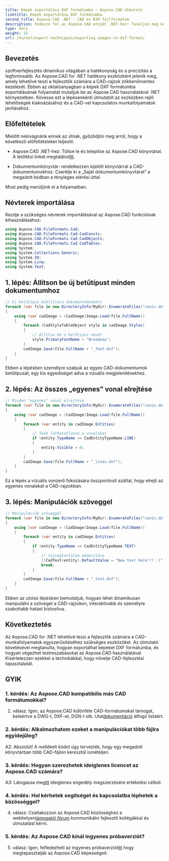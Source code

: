 ```yaml
---
title: Képek exportálása DXF formátumba – Aspose.CAD útmutató
linktitle: Képek exportálása DXF formátumba
second_title: Aspose.CAD .NET - CAD és BIM fájlformátum
description: Fedezze fel az Aspose.CAD erejét .NET-hez! Tanuljon meg könnyedén exportálni képeket DXF formátumba. Fokozza CAD-fejlesztését pontossággal és hatékonysággal.
type: docs
weight: 15
url: /hu/net/export-techniques/exporting-images-to-dxf-format/
---
```

## Bevezetés

szoftverfejlesztés dinamikus világában a hatékonyság és a precizitás a legfontosabb. Az Aspose.CAD for .NET hatékony eszközként jelenik meg, amely lehetővé teszi a fejlesztők számára a CAD-rajzok zökkenőmentes kezelését. Ebben az oktatóanyagban a képek DXF formátumba exportálásának folyamatát mutatjuk be az Aspose.CAD használatával .NET környezetben. Kövesse ezt a lépésenkénti útmutatót az eszközben rejlő lehetőségek kiaknázásához és a CAD-vel kapcsolatos munkafolyamatok javításához.

## Előfeltételek

Mielőtt nekivágnánk ennek az útnak, győződjön meg arról, hogy a következő előfeltételeket teljesíti:

-  Aspose.CAD .NET-hez: Töltse le és telepítse az Aspose.CAD könyvtárat. A letöltési linket megtalálod[itt](https://releases.aspose.com/cad/net/).

- Dokumentumkönyvtár: rendelkezzen kijelölt könyvtárral a CAD-dokumentumokhoz. Cserélje ki a „Saját dokumentumkönyvtárat” a megadott kódban a tényleges elérési úttal.

Most pedig merüljünk el a folyamatban.

## Névterek importálása

Kezdje a szükséges névterek importálásával az Aspose.CAD funkcióinak kihasználásához:

```csharp
using Aspose.CAD.FileFormats.Cad;
using Aspose.CAD.FileFormats.Cad.CadConsts;
using Aspose.CAD.FileFormats.Cad.CadObjects;
using Aspose.CAD.FileFormats.Cad.CadTables;
using System;
using System.Collections.Generic;
using System.IO;
using System.Linq;
using System.Text;
```

## 1. lépés: Állítson be új betűtípust minden dokumentumhoz

```csharp
// Új betűtípus beállítása dokumentumonként
foreach (var file in new DirectoryInfo(MyDir).EnumerateFiles("conic.dxf"))
{
    using (var cadImage = (CadImage)Image.Load(file.FullName))
    {
        foreach (CadStyleTableObject style in cadImage.Styles)
        {
            // Állítsa be a betűtípus nevét
            style.PrimaryFontName = "Broadway";
        }
        cadImage.Save(file.FullName + "_font.dxf");
    }
}
```

Ebben a lépésben személyre szabjuk az egyes CAD-dokumentumok betűtípusát, egy kis egyediséget adva a vizuális megjelenítésekhez.

## 2. lépés: Az összes „egyenes” vonal elrejtése

```csharp
// Minden "egyenes" vonal elrejtése
foreach (var file in new DirectoryInfo(MyDir).EnumerateFiles("conic.dxf"))
{
    using (var cadImage = (CadImage)Image.Load(file.FullName))
    {
        foreach (var entity in cadImage.Entities)
        {
            // Tedd láthatatlanná a vonalakat
            if (entity.TypeName == CadEntityTypeName.LINE)
            {
                entity.Visible = 0;
            }
        }
        cadImage.Save(file.FullName + "_lines.dxf");
    }
}
```

Ez a lépés a vizuális vonzerő fokozására összpontosít azáltal, hogy elrejti az egyenes vonalakat a CAD-rajzokban.

## 3. lépés: Manipulációk szöveggel

```csharp
// Manipulációk szöveggel
foreach (var file in new DirectoryInfo(MyDir).EnumerateFiles("conic.dxf"))
{
    using (var cadImage = (CadImage)Image.Load(file.FullName))
    {
        foreach (var entity in cadImage.Entities)
        {
            if (entity.TypeName == CadEntityTypeName.TEXT)
            {
                // Szövegtartalom módosítása
                ((CadText)entity).DefaultValue = "New text here!!! :)";
                break;
            }
        }
        cadImage.Save(file.FullName + "_text.dxf");
    }
}
```

Ebben az utolsó lépésben bemutatjuk, hogyan lehet dinamikusan manipulálni a szöveget a CAD-rajzokon, interaktívabb és személyre szabottabb hatást biztosítva.

## Következtetés

Az Aspose.CAD for .NET lehetővé teszi a fejlesztők számára a CAD-munkafolyamatok egyszerűsítéséhez szükséges eszközöket. Az útmutató követésével megtanulta, hogyan exportálhat képeket DXF formátumba, és hogyan végezhet testreszabásokat az Aspose.CAD használatával. Kísérletezzen ezekkel a technikákkal, hogy növelje CAD-fejlesztési tapasztalatát.

## GYIK

### 1. kérdés: Az Aspose.CAD kompatibilis más CAD formátumokkal?

 1. válasz: Igen, az Aspose.CAD különféle CAD-formátumokat támogat, beleértve a DWG-t, DXF-et, DGN-t stb. Utal[dokumentáció](https://reference.aspose.com/cad/net/) átfogó listáért.

### 2. kérdés: Alkalmazhatom ezeket a manipulációkat több fájlra egyidejűleg?

A2: Abszolút! A mellékelt kódot úgy tervezték, hogy egy megadott könyvtárban több CAD-fájlon keresztül ismételjen.

### 3. kérdés: Hogyan szerezhetek ideiglenes licencet az Aspose.CAD számára?

 A3: Látogassa meg[itt](https://purchase.aspose.com/temporary-license/) ideiglenes engedély megszerzésére értékelési célból.

### 4. kérdés: Hol kérhetek segítséget és kapcsolatba léphetek a közösséggel?

 4. válasz: Csatlakozzon az Aspose.CAD közösséghez a webhelyen[támogatói fórum](https://forum.aspose.com/c/cad/19) kommunikálni fejlesztő kollégákkal és útmutatást kérni.

### 5. kérdés: Az Aspose.CAD kínál ingyenes próbaverziót?

 5. válasz: Igen, felfedezheti az ingyenes próbaverziót[itt](https://releases.aspose.com/) hogy megtapasztalják az Aspose.CAD képességeit.